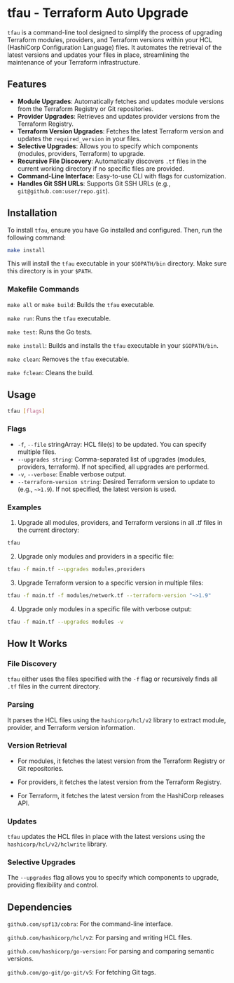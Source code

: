 # tfau - Terraform Auto Upgrade

`tfau` is a command-line tool designed to simplify the process of upgrading Terraform modules, providers, and Terraform versions within your HCL (HashiCorp Configuration Language) files. It automates the retrieval of the latest versions and updates your files in place, streamlining the maintenance of your Terraform infrastructure.

## Features

-   **Module Upgrades**: Automatically fetches and updates module versions from the Terraform Registry or Git repositories.
-   **Provider Upgrades**: Retrieves and updates provider versions from the Terraform Registry.
-   **Terraform Version Upgrades**: Fetches the latest Terraform version and updates the `required_version` in your files.
-   **Selective Upgrades**: Allows you to specify which components (modules, providers, Terraform) to upgrade.
-   **Recursive File Discovery**: Automatically discovers `.tf` files in the current working directory if no specific files are provided.
-   **Command-Line Interface**: Easy-to-use CLI with flags for customization.
-   **Handles Git SSH URLs**: Supports Git SSH URLs (e.g., `git@github.com:user/repo.git`).

## Installation

To install `tfau`, ensure you have Go installed and configured. Then, run the following command:

```bash
make install
```

This will install the `tfau` executable in your `$GOPATH/bin` directory. Make sure this directory is in your `$PATH`.

### Makefile Commands

`make all` or `make build`: Builds the `tfau` executable.

`make run`: Runs the `tfau` executable.

`make test`: Runs the Go tests.

`make install`: Builds and installs the `tfau` executable in your `$GOPATH/bin`.

`make clean`: Removes the `tfau` executable.

`make fclean`: Cleans the build.

## Usage

```bash
tfau [flags]
```

### Flags
- `-f`, `--file` stringArray: HCL file(s) to be updated. You can specify multiple files.
- `--upgrades string`: Comma-separated list of upgrades (modules, providers, terraform). If not specified, all upgrades are performed.
- `-v`, `--verbose`: Enable verbose output.
- `--terraform-version string`: Desired Terraform version to update to (e.g., `~>1.9`). If not specified, the latest version is used.

### Examples

1. Upgrade all modules, providers, and Terraform versions in all .tf files in the current directory:
```bash
tfau
```

2. Upgrade only modules and providers in a specific file:
```bash
tfau -f main.tf --upgrades modules,providers
```

3. Upgrade Terraform version to a specific version in multiple files:
```bash
tfau -f main.tf -f modules/network.tf --terraform-version "~>1.9"
```

4. Upgrade only modules in a specific file with verbose output:
```bash
tfau -f main.tf --upgrades modules -v
```

## How It Works

### File Discovery

`tfau` either uses the files specified with the `-f` flag or recursively finds all `.tf` files in the current directory.

### Parsing

It parses the HCL files using the `hashicorp/hcl/v2` library to extract module, provider, and Terraform version information.

### Version Retrieval

- For modules, it fetches the latest version from the Terraform Registry or Git repositories.

- For providers, it fetches the latest version from the Terraform Registry.

- For Terraform, it fetches the latest version from the HashiCorp releases API.

### Updates

`tfau` updates the HCL files in place with the latest versions using the `hashicorp/hcl/v2/hclwrite` library.

### Selective Upgrades

The `--upgrades` flag allows you to specify which components to upgrade, providing flexibility and control.


## Dependencies

`github.com/spf13/cobra`: For the command-line interface.

`github.com/hashicorp/hcl/v2`: For parsing and writing HCL files.

`github.com/hashicorp/go-version`: For parsing and comparing semantic versions.

`github.com/go-git/go-git/v5`: For fetching Git tags.


